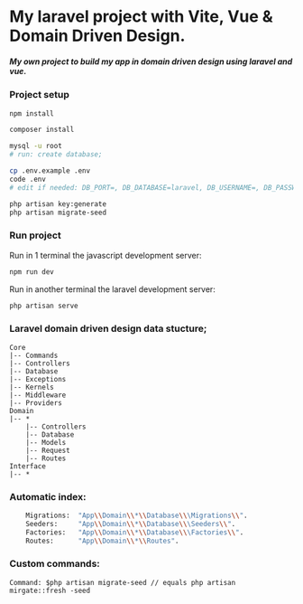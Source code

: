 # My laravel project with Vite, Vue & Domain Driven Design.

##### My own project to build my app in domain driven design using laravel and vue.

### Project setup

```sh
npm install

composer install

mysql -u root
# run: create database;

cp .env.example .env
code .env
# edit if needed: DB_PORT=, DB_DATABASE=laravel, DB_USERNAME=, DB_PASSWORD=

php artisan key:generate
php artisan migrate-seed
```

### Run project

Run in 1 terminal the javascript development server:

```sh
npm run dev
```

Run in another terminal the laravel development server:

```sh
php artisan serve
```


### Laravel domain driven design data stucture;
    Core
    |-- Commands
    |-- Controllers
    |-- Database
    |-- Exceptions
    |-- Kernels
    |-- Middleware
    |-- Providers
    Domain
    |-- *
        |-- Controllers
        |-- Database
        |-- Models
        |-- Request
        |-- Routes
    Interface
    |-- *
    

### Automatic index:
```sh
    Migrations:  "App\\Domain\\*\\Database\\\Migrations\\".
    Seeders:     "App\\Domain\\*\\Database\\\Seeders\\".
    Factories:   "App\\Domain\\*\\Database\\\Factories\\".
    Routes:      "App\\Domain\\*\\Routes".
```

### Custom commands:
    Command: $php artisan migrate-seed // equals php artisan mirgate::fresh -seed 
